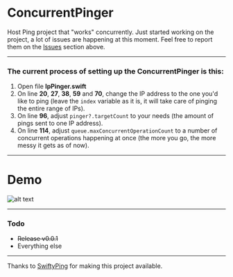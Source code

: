 # ConcurrentPinger

Host Ping project that "works" concurrently. Just started working on the project, a lot of issues are happening at this moment. Feel free to report them on the [Issues](https://github.com/krispis1/ConcurrentPinger/issues) section above.

---

### The current process of setting up the ConcurrentPinger is this:
1. Open file **IpPinger.swift**
2. On line **20**, **27**, **38**, **59** and **70**, change the IP address to the one you'd like to ping (leave the `index` variable as it is, it will take care of pinging the entire range of IPs).
3. On line **96**, adjust `pinger?.targetCount` to your needs (the amount of pings sent to one IP address).
4. On line **114**, adjust `queue.maxConcurrentOperationCount` to a number of concurrent operations happening at once (the more you go, the more messy it gets as of now).

---

# Demo

![alt text](https://media.giphy.com/media/ZIM4Q7YLxZsjFvyezi/giphy.gif)

---

### Todo
- ~~Release v0.0.1~~
- Everything else

---

Thanks to [SwiftyPing](https://github.com/samiyr/SwiftyPing) for making this project available.
